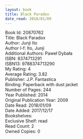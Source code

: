 ```yaml
---
layout: book
title: Black Paradox
date_read: 2018/01/09
---
```


Book Id: 20870762<br />
Title: Black Paradox<br />
Author: Junji Ito<br />
Author l-f: Ito, Junji<br />
Additional Authors: Paweł Dybała<br />
ISBN: 8374713291<br />
ISBN13: 9788374713290<br />
My Rating: 4<br />
Average Rating: 3.82<br />
Publisher:  J.P. Fantastica<br />
Binding: Paperback with dust jacket<br />
Number of Pages: 244<br />
Year Published: 2014<br />
Original Publication Year: 2009<br />
Date Read: 2018/01/09<br />
Date Added: 2017/12/17<br />
Bookshelves: <br />
Exclusive Shelf: read<br />
Read Count: 2<br />
Owned Copies: 0<br />


